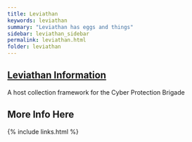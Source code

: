 ```yaml
---
title: Leviathan
keywords: leviathan
summary: "Leviathan has eggs and things"
sidebar: leviathan_sidebar
permalink: leviathan.html
folder: leviathan
---
```


## [Leviathan Information](https://github.com/cpb-dcds/leviathan)

A host collection framework for the Cyber Protection Brigade

## More Info Here
{% include links.html %}
